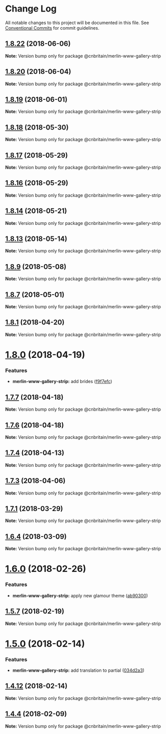 # Change Log

All notable changes to this project will be documented in this file.
See [Conventional Commits](https://conventionalcommits.org) for commit guidelines.

<a name="1.8.22"></a>
## [1.8.22](https://github.com/cnduk/merlin-www-components/compare/@cnbritain/merlin-www-gallery-strip@1.8.21...@cnbritain/merlin-www-gallery-strip@1.8.22) (2018-06-06)




**Note:** Version bump only for package @cnbritain/merlin-www-gallery-strip

<a name="1.8.20"></a>
## [1.8.20](https://github.com/cnduk/merlin-www-components/compare/@cnbritain/merlin-www-gallery-strip@1.8.19...@cnbritain/merlin-www-gallery-strip@1.8.20) (2018-06-04)




**Note:** Version bump only for package @cnbritain/merlin-www-gallery-strip

<a name="1.8.19"></a>
## [1.8.19](https://github.com/cnduk/merlin-www-components/compare/@cnbritain/merlin-www-gallery-strip@1.8.18...@cnbritain/merlin-www-gallery-strip@1.8.19) (2018-06-01)




**Note:** Version bump only for package @cnbritain/merlin-www-gallery-strip

<a name="1.8.18"></a>
## [1.8.18](https://github.com/cnduk/merlin-www-components/compare/@cnbritain/merlin-www-gallery-strip@1.8.17...@cnbritain/merlin-www-gallery-strip@1.8.18) (2018-05-30)




**Note:** Version bump only for package @cnbritain/merlin-www-gallery-strip

<a name="1.8.17"></a>
## [1.8.17](https://github.com/cnduk/merlin-www-components/compare/@cnbritain/merlin-www-gallery-strip@1.8.16...@cnbritain/merlin-www-gallery-strip@1.8.17) (2018-05-29)




**Note:** Version bump only for package @cnbritain/merlin-www-gallery-strip

<a name="1.8.16"></a>
## [1.8.16](https://github.com/cnduk/merlin-www-components/compare/@cnbritain/merlin-www-gallery-strip@1.8.15...@cnbritain/merlin-www-gallery-strip@1.8.16) (2018-05-29)




**Note:** Version bump only for package @cnbritain/merlin-www-gallery-strip

<a name="1.8.14"></a>
## [1.8.14](https://github.com/cnduk/merlin-www-components/compare/@cnbritain/merlin-www-gallery-strip@1.8.13...@cnbritain/merlin-www-gallery-strip@1.8.14) (2018-05-21)




**Note:** Version bump only for package @cnbritain/merlin-www-gallery-strip

<a name="1.8.13"></a>
## [1.8.13](https://github.com/cnduk/merlin-www-components/compare/@cnbritain/merlin-www-gallery-strip@1.8.12...@cnbritain/merlin-www-gallery-strip@1.8.13) (2018-05-14)




**Note:** Version bump only for package @cnbritain/merlin-www-gallery-strip

<a name="1.8.9"></a>
## [1.8.9](https://github.com/cnduk/merlin-www-components/compare/@cnbritain/merlin-www-gallery-strip@1.8.8...@cnbritain/merlin-www-gallery-strip@1.8.9) (2018-05-08)




**Note:** Version bump only for package @cnbritain/merlin-www-gallery-strip

<a name="1.8.7"></a>
## [1.8.7](https://github.com/cnduk/merlin-www-components/compare/@cnbritain/merlin-www-gallery-strip@1.8.6...@cnbritain/merlin-www-gallery-strip@1.8.7) (2018-05-01)




**Note:** Version bump only for package @cnbritain/merlin-www-gallery-strip

<a name="1.8.1"></a>
## [1.8.1](https://github.com/cnduk/merlin-www-components/compare/@cnbritain/merlin-www-gallery-strip@1.8.0...@cnbritain/merlin-www-gallery-strip@1.8.1) (2018-04-20)




**Note:** Version bump only for package @cnbritain/merlin-www-gallery-strip

<a name="1.8.0"></a>
# [1.8.0](https://github.com/cnduk/merlin-www-components/compare/@cnbritain/merlin-www-gallery-strip@1.7.8...@cnbritain/merlin-www-gallery-strip@1.8.0) (2018-04-19)


### Features

* **merlin-www-gallery-strip:** add brides ([f9f7efc](https://github.com/cnduk/merlin-www-components/commit/f9f7efc))




<a name="1.7.7"></a>
## [1.7.7](https://github.com/cnduk/merlin-www-components/compare/@cnbritain/merlin-www-gallery-strip@1.7.6...@cnbritain/merlin-www-gallery-strip@1.7.7) (2018-04-18)




**Note:** Version bump only for package @cnbritain/merlin-www-gallery-strip

<a name="1.7.6"></a>
## [1.7.6](https://github.com/cnduk/merlin-www-components/compare/@cnbritain/merlin-www-gallery-strip@1.7.5...@cnbritain/merlin-www-gallery-strip@1.7.6) (2018-04-18)




**Note:** Version bump only for package @cnbritain/merlin-www-gallery-strip

<a name="1.7.4"></a>
## [1.7.4](https://github.com/cnduk/merlin-www-components/compare/@cnbritain/merlin-www-gallery-strip@1.7.3...@cnbritain/merlin-www-gallery-strip@1.7.4) (2018-04-13)




**Note:** Version bump only for package @cnbritain/merlin-www-gallery-strip

<a name="1.7.3"></a>
## [1.7.3](https://github.com/cnduk/merlin-www-components/compare/@cnbritain/merlin-www-gallery-strip@1.7.2...@cnbritain/merlin-www-gallery-strip@1.7.3) (2018-04-06)




**Note:** Version bump only for package @cnbritain/merlin-www-gallery-strip

<a name="1.7.1"></a>
## [1.7.1](https://github.com/cnduk/merlin-www-components/compare/@cnbritain/merlin-www-gallery-strip@1.7.0...@cnbritain/merlin-www-gallery-strip@1.7.1) (2018-03-29)




**Note:** Version bump only for package @cnbritain/merlin-www-gallery-strip

<a name="1.6.4"></a>
## [1.6.4](https://github.com/cnduk/merlin-www-components/compare/@cnbritain/merlin-www-gallery-strip@1.6.3...@cnbritain/merlin-www-gallery-strip@1.6.4) (2018-03-09)




**Note:** Version bump only for package @cnbritain/merlin-www-gallery-strip

<a name="1.6.0"></a>
# [1.6.0](https://github.com/cnduk/merlin-www-components/compare/@cnbritain/merlin-www-gallery-strip@1.5.12...@cnbritain/merlin-www-gallery-strip@1.6.0) (2018-02-26)


### Features

* **merlin-www-gallery-strip:** apply new glamour theme ([ab90300](https://github.com/cnduk/merlin-www-components/commit/ab90300))




<a name="1.5.7"></a>
## [1.5.7](https://github.com/cnduk/merlin-www-components/compare/@cnbritain/merlin-www-gallery-strip@1.5.6...@cnbritain/merlin-www-gallery-strip@1.5.7) (2018-02-19)




**Note:** Version bump only for package @cnbritain/merlin-www-gallery-strip

<a name="1.5.0"></a>
# [1.5.0](https://github.com/cnduk/merlin-www-components/compare/@cnbritain/merlin-www-gallery-strip@1.4.13...@cnbritain/merlin-www-gallery-strip@1.5.0) (2018-02-14)


### Features

* **merlin-www-gallery-strip:** add translation to partial ([034d2a3](https://github.com/cnduk/merlin-www-components/commit/034d2a3))




<a name="1.4.12"></a>
## [1.4.12](https://github.com/cnduk/merlin-www-components/compare/@cnbritain/merlin-www-gallery-strip@1.4.11...@cnbritain/merlin-www-gallery-strip@1.4.12) (2018-02-14)




**Note:** Version bump only for package @cnbritain/merlin-www-gallery-strip

<a name="1.4.4"></a>
## [1.4.4](https://github.com/cnduk/merlin-www-components/compare/@cnbritain/merlin-www-gallery-strip@1.4.3...@cnbritain/merlin-www-gallery-strip@1.4.4) (2018-02-09)




**Note:** Version bump only for package @cnbritain/merlin-www-gallery-strip
